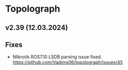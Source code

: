 # Topolograph

## v2.39 (12.03.2024)

## Fixes
* Mikrotik ROS7.10 LSDB parsing issue fixed. https://github.com/Vadims06/topolograph/issues/45 
